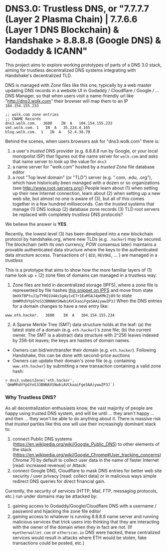# DNS3.0: Trustless DNS, or "7.7.7.7 (Layer 2 Plasma Chain) | 7.7.6.6 (Layer 1 DNS Blockchain) & Handshake > 8.8.8.8 (Google DNS) & Godaddy & ICANN"

This project aims to explore working prototypes of parts of a DNS 3.0 stack, aiming for trustless decentralized DNS systems integrating with Handshake's decentralized TLD.  

DNS is managed with _Zone_ files like this one, typically by a web master updating DNS records in a website UI in Godaddy / Cloudflare / Google / ... DNS Manager, so that when users visit a name-friendly url like "http://dns3.wolk.com" their browser will map them to an IP `104.154.155.233`

```
;; wolk.com zone entries
;; CNAME Records
dns3.wolk.com.   3600    IN  A   104.154.155.233
smt.wolk.com. 1   IN  A   35.224.4.165
blog.wolk.com.  1   IN  A   52.4.38.70
```

Behind the scenes, when users browsers ask for "dns3.wolk.com" there is:
 1. a user's _trusted_ DNS provider (e.g. 8.8.8.8 run by Google, or your local monopolist ISP) that figures out the name server for `wolk.com` and asks that name server to look up the value for `dns3`
 2. a name server for "wolk.com" hosted by a _trusted_ Zone file database editor
 3. a root "Top level domain" (or "TLD") server (e.g. ".com, .edu, .org"), which have historically been managed with a dozen or so organizations (see http://www.root-servers.org/)
People learn about (1) when setting up their new Internet connection, learn about (2) when setting up a new web site, but
almost no one is aware of (3), but all of this comes together in a few hundred milliseconds.   Can the _trusted_ systems that manage (1) DNS lookup (2) database zone records (3) TLD root servers be replaced with completely _trustless_ DNS protocols?  

We believe the answer is **YES**.   

Recently, the lowest level (3) has been developed into a new blockchain protocol by handshake.org, where new TLDs (e.g. `.hacker`) may be secured.   The blockchain (with its own currency, POW consensus later) maintains a provable authenticated data structure where the keys to the authenticated data structure access.  Transactions of { `BID`, `REVOKE`, ... }  are managed in a _trustless_

This is a prototype that aims to show how the more familiar layers of (1) name look up + (2) zone files of domains can managed in a trustless way:
1. Zone files are held in decentralized storage (IPFS), where a zone file is represented by file hashes [this snippet on IPFS](https://cloudflare-ipfs.com/ipfs/QmXkTBPtuJ1pTYRQ1U4AsSgAy1vE7r1EaMSAJ4pKMkZj89) and move from state `QmXkTBPtuJ1pTYRQ1U4AsSgAy1vE7r1EaMSAJ4pKMkZj89` to state `QmWMhdVYpGYeS33BNNAXSNwbiAVCkaaiFgeSAAiywwZP3J`  When the DNS entries for a domain changes to have a new entry like:
 ```
 www.eth.hacker.   3600    IN  A   104.154.155.234
 ```
2. A Sparse Merkle Tree (SMT) data structure holds at the leaf: (a) the latest state of a domain (e.g. `eth.hacker`)'s zone file; (b) the current owner.   The SMT is a abstract data structure with 2^256 leaves indexed by 256-bit leaves; the keys are hashes of domain names.  
  * Owners can bid/win/transfer their domain (e.g. `eth.hacker`).  Following Handshake, this can be done with second-price auctions
  * Owners can update their domain's zone file (e.g. containing `www.eth.hacker`) by submitting a new transaction containing a valid zone hash:
```
> dns3.submitZone('eth.hacker', `QmWMhdVYpGYeS33BNNAXSNwbiAVCkaaiFgeSAAiywwZP3J`)
```

### Why Trustless DNS?

As all decentralization enthusiasts know, the vast majority of people are happy using trusted DNS system, and will be until ... they aren't happy ... and then ... they won't be able to do anything about it.   There is massive risk that _trusted_ parties like this one will use their increasingly dominant stack to:
 1. connect Public DNS systems (https://en.wikipedia.org/wiki/Google_Public_DNS) to other elements of the stack (https://en.wikipedia.org/wiki/Google_Chrome#User_tracking_concerns) Chrome 70 by default to collect user data in the name of faster Internet [read: increased revenue] or Attack:
 2. connect Google DNS, Cloudflare to mask DNS entries for better web site security / user privacy [read: collect data]
or in malicious ways simple redirect DNS queries for direct financial gain.  

Currently, the security of services (HTTP, Mail, FTP, messaging protocols,  etc.) run under domains may be attacked by:
 1. gaining access to Godaddy/Google/Cloudflare DNS with a username / password and hijacking the zone file editor
 2. gaining access to whatever is running 8.8.8.8 name server
and running malicious services that trick users into thinking that they are interacting with the owner of the domain when they in fact are not.  (If `myetherwallet.com` or `etherscan.io` DNS were hacked, these centralized services would result in attacks where ETH would be stolen, fake transactions could be posted, etc.)
